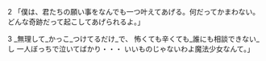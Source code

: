 2
「僕は、君たちの願い事をなんでも一つ叶えてあげる。何だってかまわない。どんな奇跡だって起こしてあげられるよ。」

3
_無理して_かっこ_つけてるだけ_で、 怖くても辛くても_誰にも相談できない_し 一人ぼっちで泣いてばかり・・・ いいものじゃないわよ魔法少女なんて。」
<!--stackedit_data:
eyJoaXN0b3J5IjpbLTgxODA5NDM1NV19
-->